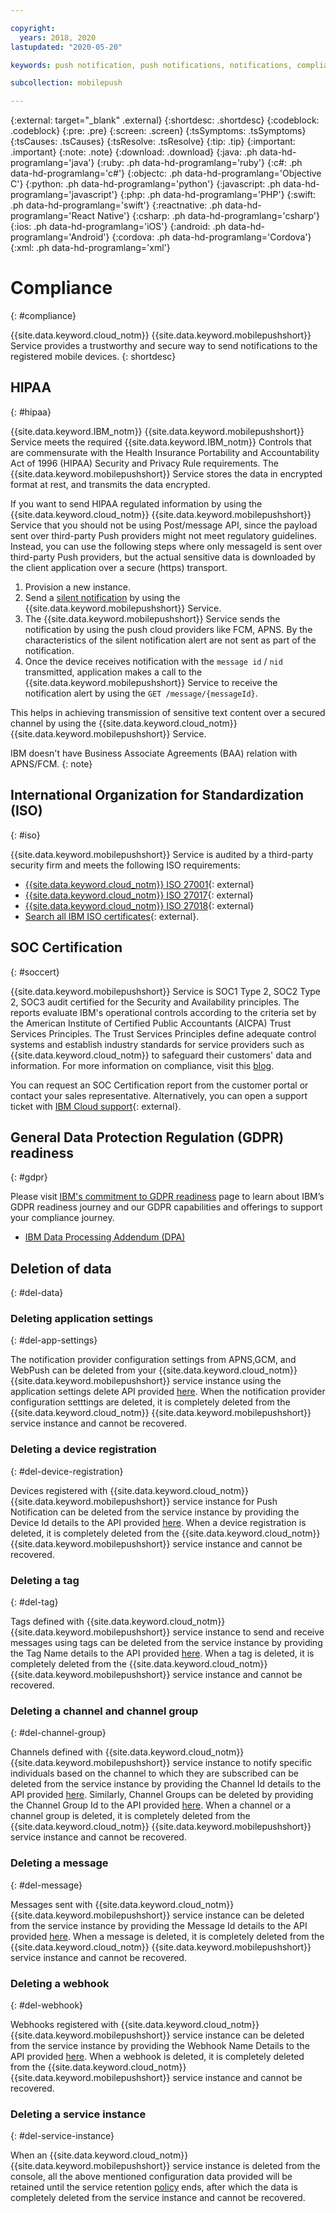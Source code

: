 ```yaml
---

copyright:
  years: 2018, 2020
lastupdated: "2020-05-20"

keywords: push notification, push notifications, notifications, compliance, hipaa, iso, soc 2 type 2 certification, gdpr, data deletion

subcollection: mobilepush

---
```


{:external: target="_blank" .external}
{:shortdesc: .shortdesc}
{:codeblock: .codeblock}
{:pre: .pre}
{:screen: .screen}
{:tsSymptoms: .tsSymptoms}
{:tsCauses: .tsCauses}
{:tsResolve: .tsResolve}
{:tip: .tip}
{:important: .important}
{:note: .note}
{:download: .download}
{:java: .ph data-hd-programlang='java'}
{:ruby: .ph data-hd-programlang='ruby'}
{:c#: .ph data-hd-programlang='c#'}
{:objectc: .ph data-hd-programlang='Objective C'}
{:python: .ph data-hd-programlang='python'}
{:javascript: .ph data-hd-programlang='javascript'}
{:php: .ph data-hd-programlang='PHP'}
{:swift: .ph data-hd-programlang='swift'}
{:reactnative: .ph data-hd-programlang='React Native'}
{:csharp: .ph data-hd-programlang='csharp'}
{:ios: .ph data-hd-programlang='iOS'}
{:android: .ph data-hd-programlang='Android'}
{:cordova: .ph data-hd-programlang='Cordova'}
{:xml: .ph data-hd-programlang='xml'}

# Compliance
{: #compliance}

{{site.data.keyword.cloud_notm}} {{site.data.keyword.mobilepushshort}} Service provides a trustworthy and secure way to send notifications to the registered mobile devices.
{: shortdesc}

## HIPAA
{: #hipaa}

{{site.data.keyword.IBM_notm}} {{site.data.keyword.mobilepushshort}} Service meets the required {{site.data.keyword.IBM_notm}} Controls that are commensurate with the Health Insurance Portability and Accountability Act of 1996 (HIPAA) Security and Privacy Rule requirements. The {{site.data.keyword.mobilepushshort}} Service stores the data in encrypted format at rest, and transmits the data encrypted.

If you want to send HIPAA regulated information by using the {{site.data.keyword.cloud_notm}} {{site.data.keyword.mobilepushshort}} Service that you should not be using Post/message API, since the payload sent over third-party Push providers might not meet regulatory guidelines. Instead, you can use the following steps where only messageId is sent over third-party Push providers, but the actual sensitive data is downloaded by the client application over a secure (https) transport.

1. Provision a new instance.
1. Send a [silent notification](/docs/mobilepush?topic=mobilepush-interactive-notifications#send_silent_notifications_for_ios) by using the {{site.data.keyword.mobilepushshort}} Service.
1. The {{site.data.keyword.mobilepushshort}} Service sends the notification by using the push cloud providers like FCM, APNS. By the characteristics of the silent notification alert are not sent as part of the notification.
1. Once the device receives notification with the ``message id`` / ``nid`` transmitted, application makes a call to the {{site.data.keyword.mobilepushshort}} Service to receive the notification alert by using the ``GET /message/{messageId}``.

This helps in achieving transmission of sensitive text content over a secured channel by using the {{site.data.keyword.cloud_notm}} {{site.data.keyword.mobilepushshort}} Service.

IBM doesn't have Business Associate Agreements (BAA) relation with APNS/FCM.
{: note}

## International Organization for Standardization (ISO)
{: #iso}

{{site.data.keyword.mobilepushshort}} Service is audited by a third-party security firm and meets the following ISO requirements:

* [{{site.data.keyword.cloud_notm}} ISO 27001](https://www-935.ibm.com/services/multimedia/saas_27k.pdf){: external}
* [{{site.data.keyword.cloud_notm}} ISO 27017](https://www-935.ibm.com/services/us/en/it-services/pdf/ibmcloud_27017.pdf){: external}
* [{{site.data.keyword.cloud_notm}} ISO 27018](https://www-935.ibm.com/services/multimedia/ibmcloud_27018.pdf){: external}
* [Search all IBM ISO certificates](https://www-935.ibm.com/services/us/en/it-services/iso-management-system-certifications.html){: external}.
 
## SOC Certification
{: #soccert}

{{site.data.keyword.mobilepushshort}} Service is SOC1 Type 2, SOC2 Type 2, SOC3 audit certified for the Security and Availability principles. The reports evaluate IBM's operational controls according to the criteria set by the American Institute of Certified Public Accountants (AICPA) Trust Services Principles. 
The Trust Services Principles define adequate control systems and establish industry standards for service providers such as {{site.data.keyword.cloud_notm}} to safeguard their customers' data and information. For more information on compliance, visit this [blog](https://admin.blogs.prd.ibm.event.ibm.com/w3-techblog/compliance/).

You can request an SOC Certification report from the customer portal or contact your sales representative. Alternatively, you can open a support ticket with 
[IBM Cloud support](https://www.ibm.com/cloud/support){: external}.

## General Data Protection Regulation (GDPR) readiness
{: #gdpr}

Please visit [IBM's commitment to GDPR readiness](https://www.ibm.com/data-responsibility/gdpr/) page to learn about IBM’s GDPR readiness journey and our GDPR capabilities and offerings to support your compliance journey. 

- [IBM Data Processing Addendum (DPA)](https://www.ibm.com/support/customer/csol/terms/?cat=dpa) 

## Deletion of data
{: #del-data}

### Deleting application settings
{: #del-app-settings}

The notification provider configuration settings from APNS,GCM, and WebPush can be deleted from your {{site.data.keyword.cloud_notm}} {{site.data.keyword.mobilepushshort}} service instance using the application settings delete API provided [here](https://cloud.ibm.com/apidocs/push-notifications#retrieve-application-settings). When the notification provider configuration setttings are deleted, it is completely deleted from the {{site.data.keyword.cloud_notm}} {{site.data.keyword.mobilepushshort}} service instance and cannot be recovered.

### Deleting a device registration
{: #del-device-registration}

Devices registered with {{site.data.keyword.cloud_notm}} {{site.data.keyword.mobilepushshort}} service instance for Push Notification can be deleted from the service instance by providing the Device Id details to the API provided [here](https://cloud.ibm.com/apidocs/push-notifications#deletes-unregisters-an-existing-device-registratio). When a device registration is deleted, it is completely deleted from the {{site.data.keyword.cloud_notm}} {{site.data.keyword.mobilepushshort}} service instance and cannot be recovered.

### Deleting a tag
{: #del-tag}

Tags defined with {{site.data.keyword.cloud_notm}} {{site.data.keyword.mobilepushshort}} service instance to send and receive messages using tags can be deleted from the service instance by providing the Tag Name details to the API provided [here](https://cloud.ibm.com/apidocs/push-notifications#delete-tag). When a tag is deleted, it is completely deleted from the {{site.data.keyword.cloud_notm}} {{site.data.keyword.mobilepushshort}} service instance and cannot be recovered.

### Deleting a channel and channel group
{: #del-channel-group}

Channels defined with {{site.data.keyword.cloud_notm}} {{site.data.keyword.mobilepushshort}} service instance to notify specific individuals based on the channel to which they are subscribed can be deleted from the service instance by providing the Channel Id details to the API provided [here](https://cloud.ibm.com/apidocs/push-notifications#delete-channel). Similarly, Channel Groups can be deleted by providing the Channel Group Id to the API provided [here](https://cloud.ibm.com/apidocs/push-notifications#delete-channel-group). When a channel or a channel group is deleted, it is completely deleted from the {{site.data.keyword.cloud_notm}} {{site.data.keyword.mobilepushshort}} service instance and cannot be recovered.

### Deleting a message
{: #del-message}

Messages sent with {{site.data.keyword.cloud_notm}} {{site.data.keyword.mobilepushshort}} service instance can be deleted from the service instance by providing the Message Id details to the API provided [here](https://cloud.ibm.com/apidocs/push-notifications#delete-message). When a message is deleted, it is completely deleted from the {{site.data.keyword.cloud_notm}} {{site.data.keyword.mobilepushshort}} service instance and cannot be recovered.

### Deleting a webhook
{: #del-webhook}

Webhooks registered with {{site.data.keyword.cloud_notm}} {{site.data.keyword.mobilepushshort}} service instance can be deleted from the service instance by providing the Webhook Name Details to the API provided [here](https://cloud.ibm.com/apidocs/push-notifications#delete-the-webhook). When a webhook is deleted, it is completely deleted from the {{site.data.keyword.cloud_notm}} {{site.data.keyword.mobilepushshort}} service instance and cannot be recovered.

### Deleting a service instance
{: #del-service-instance}

When an {{site.data.keyword.cloud_notm}} {{site.data.keyword.mobilepushshort}} service instance is deleted from the console, all the above mentioned configuration data provided will be retained until the service retention [policy](https://www.ibm.com/software/reports/compatibility/clarity/softwareReqsForProduct.html) ends, after which the data is completely deleted from the service instance and cannot be recovered.
